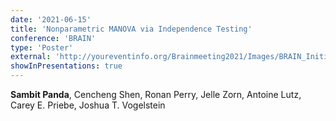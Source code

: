 ```yaml
---
date: '2021-06-15'
title: 'Nonparametric MANOVA via Independence Testing'
conference: 'BRAIN'
type: 'Poster'
external: 'http://youreventinfo.org/Brainmeeting2021/Images/BRAIN_Initiative_Investigators_Meeting_2021Poster%20List.pdf'
showInPresentations: true
---
```


**Sambit Panda**, Cencheng Shen, Ronan Perry, Jelle Zorn, Antoine Lutz, Carey E. Priebe, Joshua T. Vogelstein
